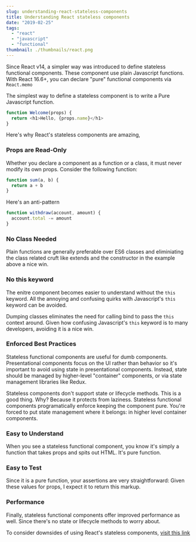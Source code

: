 ```yaml
---
slug: understanding-react-stateless-components
title: Understanding React stateless components
date: "2019-02-25"
tags:
  - "react"
  - "javascript"
  - "functional"
thumbnail: ./thumbnails/react.png
---
```


Since React v14, a simpler way was introduced to define stateless functional components. These component use plain Javascript functions. With React 16.6+, you can declare "pure" functional components via `React.memo`

The simplest way to define a stateless component is to write a Pure Javascript function.

```js
function Welcome(props) {
  return <h1>Hello, {props.name}</h1>
}
```

Here's why React's stateless components are amazing,

### Props are Read-Only

Whether you declare a component as a function or a class, it must never modify its own props. Consider the following function:

```js
function sum(a, b) {
  return a + b
}
```

Here's an anti-pattern

```js
function withdraw(account, amount) {
  account.total -= amount
}
```

### No Class Needed

Plain functions are generally preferable over ES6 classes and eliminiating the class related cruft like extends and the constructor in the example above a nice win.

### No this keyword

The enitre component becomes easier to understand without the `this` keyword. All the annoying and confusing quirks with Javascript's `this` keyword can be avoided.

Dumping classes eliminates the need for calling bind to pass the `this` context around. Given how confusing Javascript's `this` keyword is to many developers, avoiding it is a nice win.

### Enforced Best Practices

Stateless functional components are useful for dumb components. Presentational components focus on the UI rather than behavior so it's important to avoid using state in presentational components. Instead, state should be managed by higher-level "container" components, or via state management libraries like Redux.

Stateless components don't support state or lifecycle methods. This is a good thing. Why? Because it protects from laziness. Stateless functional components programatically enforce keeping the component pure. You're forced to put state management where it belongs: in higher level container components.

### Easy to Understand

When you see a stateless functional component, you know it's simply a function that takes props and spits out HTML. It's pure function.

### Easy to Test

Since it is a pure function, your assertions are very straightforward: Given these values for props, I expect it to return this markup.

### Performance

Finally, stateless functional components offer improved performance as well. Since there's no state or lifecycle methods to worry about.

To consider downsides of using React's stateless components, [visit this link](https://medium.freecodecamp.org/7-reasons-to-outlaw-reacts-functional-components-ff5b5ae09b7c)

